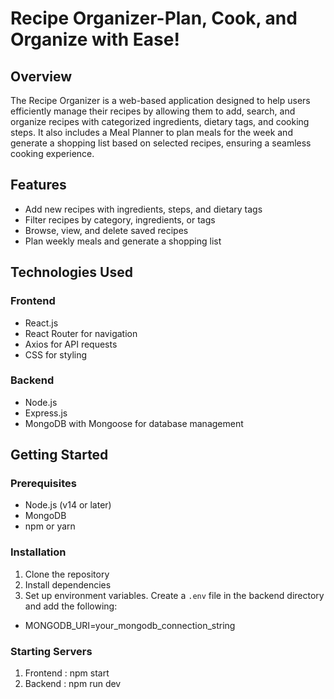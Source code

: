 # Recipe Organizer-Plan, Cook, and Organize with Ease!

## Overview

The Recipe Organizer is a web-based application designed to help users efficiently manage their recipes by allowing them to add, search, and organize recipes with categorized ingredients, dietary tags, and cooking steps. It also includes a Meal Planner to plan meals for the week and generate a shopping list based on selected recipes, ensuring a seamless cooking experience.

## Features

- Add new recipes with ingredients, steps, and dietary tags
- Filter recipes by category, ingredients, or tags
- Browse, view, and delete saved recipes
- Plan weekly meals and generate a shopping list

## Technologies Used

### Frontend

- React.js
- React Router for navigation
- Axios for API requests
- CSS for styling

### Backend

- Node.js
- Express.js
- MongoDB with Mongoose for database management


## Getting Started

### Prerequisites

- Node.js (v14 or later)
- MongoDB
- npm or yarn

### Installation

1. Clone the repository
2. Install dependencies
3. Set up environment variables. Create a `.env` file in the backend directory and add the following:

- MONGODB_URI=your_mongodb_connection_string

### Starting Servers
1. Frontend : npm start
2. Backend : npm run dev
